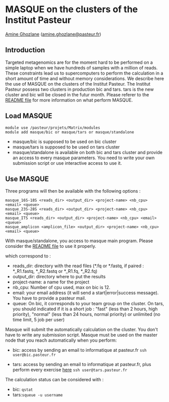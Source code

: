 # MASQUE on the clusters of the Institut Pasteur 
[Amine Ghozlane](https://research.pasteur.fr/fr/member/amine-ghozlane/) (amine.ghozlane@pasteur.fr)

## Introduction

Targeted metagenomics are for the moment hard to be performed on a simple laptop when we have hundreds of samples with a million of reads. These constraints lead us to supercomputers to perform the calculation in a short amount of time and without memory considerations.
We describe here the use of MASQUE on the clusters of the Institut Pasteur. The Institut Pasteur possess two clusters in production bic and tars. tars is the new cluster and bic will be closed in the futur month.
Please referer to the [README file](https://github.com/aghozlane/masque) for more information on what perform MASQUE.

## Load MASQUE

```
module use /pasteur/projets/Matrix/modules
module add masque/bic or masque/tars or masque/standalone
```

* masque/bic is supposed to be used on bic cluster
* masque/tars is supposed to be used on tars cluster
* masque/standalone is available on both bic and tars cluster and provide an access to every masque parameters. You need to write your own submission script or use interactive access to use it.

## Use MASQUE

Three programs will then be available with the following options :
```
masque_16S-18S <reads_dir> <output_dir> <project-name> <nb_cpu> <email> <queue>
masque_23S-28S <reads_dir> <output_dir> <project-name> <nb_cpu> <email> <queue>
masque_ITS <reads_dir> <output_dir> <project-name> <nb_cpu> <email> <queue>
masque_amplicon <amplicon_file> <output_dir> <project-name> <nb_cpu> <email> <queue>
```
With masque/standalone, you access to masque main program. Please consider the [README file](https://github.com/aghozlane/masque) to use it properly. 

which correspond to :
- reads_dir: directory with the read files (*.fq or *.fastq, if paired : *_R1.fastq, *_R2.fastq or *_R1.fq, *_R2.fq)
- output_dir: directory where to put the results
- project-name: a name for the project
- nb_cpu: Number of cpu used, max on bic is 12.
- email: your email address (it will send a start|error|success message). You have to provide a pasteur mail.
- queue: On bic, it corresponds to your team group on the cluster. On tars, you should indicated if it is a short job : "fast" (less than 2 hours, high priority), "normal" (less than 24 hours, normal priority) or unlimited (no time limit, 5 job per user)  

Masque will submit the automatically calculation on the cluster. You don't have to write any submission script. Masque must be used on the master node that you reach automatically when you perform:

- bic: access by sending an email to informatique at pasteur.fr
`ssh user@bic.pasteur.fr`

- tars: access by sending an email to informatique at pasteur.fr, plus perform every exercise [here](https://moocs.pasteur.fr/courses/Institut_Pasteur/DSI_01/1/info)
`ssh user@tars.pasteur.fr`

The calculation status can be considered with :
- bic: `qstat`
- tars:`squeue -u username`
